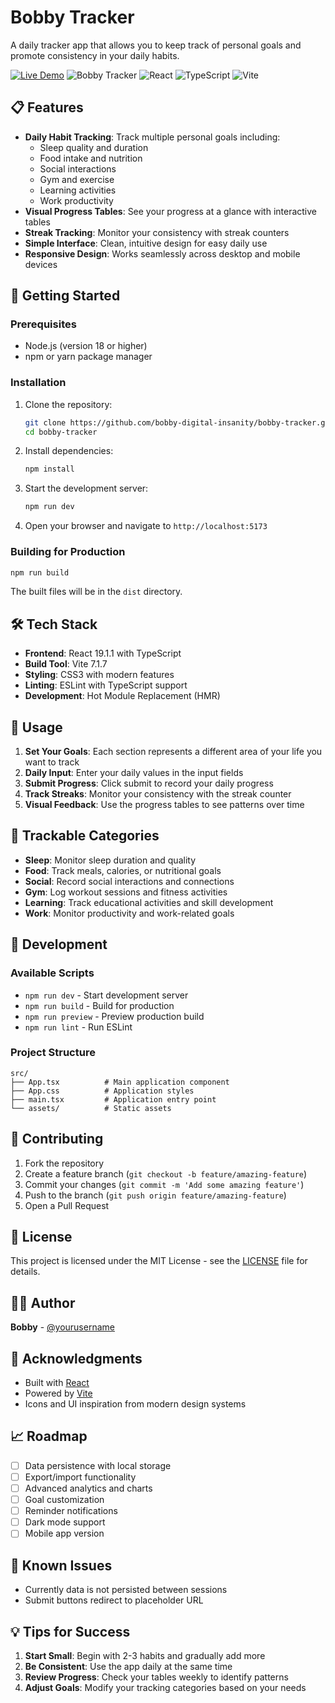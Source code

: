 # Bobby Tracker

A daily tracker app that allows you to keep track of personal goals and promote consistency in your daily habits.

[![Live Demo](https://img.shields.io/badge/Live%20Demo-View%20App-green.svg)](https://bobby-digital-insanity.github.io/bobbyTracker/)
![Bobby Tracker](https://img.shields.io/badge/version-1.0.0-blue.svg)
![React](https://img.shields.io/badge/React-19.1.1-61DAFB.svg)
![TypeScript](https://img.shields.io/badge/TypeScript-5.9.3-3178C6.svg)
![Vite](https://img.shields.io/badge/Vite-7.1.7-646CFF.svg)

## 📋 Features

- **Daily Habit Tracking**: Track multiple personal goals including:
  - Sleep quality and duration
  - Food intake and nutrition
  - Social interactions
  - Gym and exercise
  - Learning activities
  - Work productivity
- **Visual Progress Tables**: See your progress at a glance with interactive tables
- **Streak Tracking**: Monitor your consistency with streak counters
- **Simple Interface**: Clean, intuitive design for easy daily use
- **Responsive Design**: Works seamlessly across desktop and mobile devices

## 🚀 Getting Started

### Prerequisites

- Node.js (version 18 or higher)
- npm or yarn package manager

### Installation

1. Clone the repository:
   ```bash
   git clone https://github.com/bobby-digital-insanity/bobby-tracker.git
   cd bobby-tracker
   ```

2. Install dependencies:
   ```bash
   npm install
   ```

3. Start the development server:
   ```bash
   npm run dev
   ```

4. Open your browser and navigate to `http://localhost:5173`

### Building for Production

```bash
npm run build
```

The built files will be in the `dist` directory.

## 🛠️ Tech Stack

- **Frontend**: React 19.1.1 with TypeScript
- **Build Tool**: Vite 7.1.7
- **Styling**: CSS3 with modern features
- **Linting**: ESLint with TypeScript support
- **Development**: Hot Module Replacement (HMR)

## 📱 Usage

1. **Set Your Goals**: Each section represents a different area of your life you want to track
2. **Daily Input**: Enter your daily values in the input fields
3. **Submit Progress**: Click submit to record your daily progress
4. **Track Streaks**: Monitor your consistency with the streak counter
5. **Visual Feedback**: Use the progress tables to see patterns over time

## 🎯 Trackable Categories

- **Sleep**: Monitor sleep duration and quality
- **Food**: Track meals, calories, or nutritional goals
- **Social**: Record social interactions and connections
- **Gym**: Log workout sessions and fitness activities
- **Learning**: Track educational activities and skill development
- **Work**: Monitor productivity and work-related goals

## 🔧 Development

### Available Scripts

- `npm run dev` - Start development server
- `npm run build` - Build for production
- `npm run preview` - Preview production build
- `npm run lint` - Run ESLint

### Project Structure

```
src/
├── App.tsx          # Main application component
├── App.css          # Application styles
├── main.tsx         # Application entry point
└── assets/          # Static assets
```

## 🤝 Contributing

1. Fork the repository
2. Create a feature branch (`git checkout -b feature/amazing-feature`)
3. Commit your changes (`git commit -m 'Add some amazing feature'`)
4. Push to the branch (`git push origin feature/amazing-feature`)
5. Open a Pull Request

## 📝 License

This project is licensed under the MIT License - see the [LICENSE](LICENSE) file for details.

## 👨‍💻 Author

**Bobby** - [@yourusername](https://github.com/bobby-digital-insanity)

## 🙏 Acknowledgments

- Built with [React](https://reactjs.org/)
- Powered by [Vite](https://vitejs.dev/)
- Icons and UI inspiration from modern design systems

## 📈 Roadmap

- [ ] Data persistence with local storage
- [ ] Export/import functionality
- [ ] Advanced analytics and charts
- [ ] Goal customization
- [ ] Reminder notifications
- [ ] Dark mode support
- [ ] Mobile app version

## 🐛 Known Issues

- Currently data is not persisted between sessions
- Submit buttons redirect to placeholder URL

## 💡 Tips for Success

1. **Start Small**: Begin with 2-3 habits and gradually add more
2. **Be Consistent**: Use the app daily at the same time
3. **Review Progress**: Check your tables weekly to identify patterns
4. **Adjust Goals**: Modify your tracking categories based on your needs
